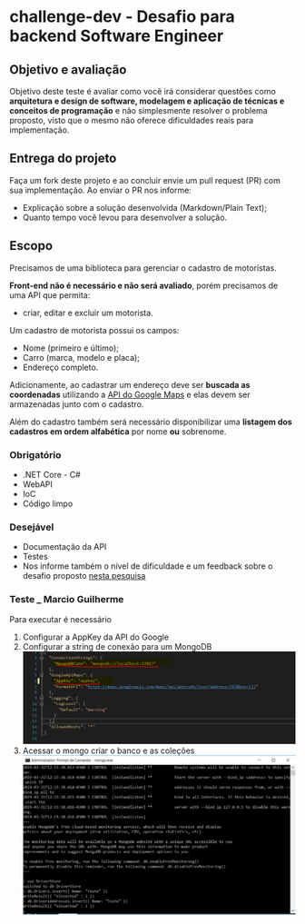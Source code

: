 # challenge-dev - Desafio para backend Software Engineer

## Objetivo e avaliação

Objetivo deste teste é avaliar como você irá considerar questões como **arquitetura e design de software, modelagem e aplicação de técnicas e conceitos de programação** e não simplesmente resolver o problema proposto, visto que o mesmo não oferece dificuldades reais para implementação.  

## Entrega do projeto

Faça um fork deste projeto e ao concluir envie um pull request (PR) com sua implementação. Ao enviar o PR nos informe:

 - Explicação sobre a solução desenvolvida (Markdown/Plain Text);
 - Quanto tempo você levou para desenvolver a solução.

## Escopo

Precisamos de uma biblioteca para gerenciar o cadastro de motoristas.

**Front-end não é necessário e não será avaliado**, porém precisamos de uma API que permita:

 - criar, editar e excluir um motorista.

Um cadastro de motorista possui os campos:

 - Nome (primeiro e último);
 - Carro (marca, modelo e placa);
 - Endereço completo.

Adicionamente, ao cadastrar um endereço deve ser **buscada as coordenadas** utilizando a [API do Google Maps](https://developers.google.com/maps/documentation/geocoding) e elas devem ser armazenadas junto com o cadastro.

Além do cadastro também será necessário disponibilizar uma **listagem dos cadastros em ordem alfabética** por nome **ou** sobrenome.

### Obrigatório
 - .NET Core - C#
 - WebAPI
 - IoC
 - Código limpo

### Desejável
 - Documentação da API
 - Testes
 - Nos informe também o nível de dificuldade e um feedback sobre o desafio proposto [nesta pesquisa](https://goo.gl/forms/qui1n636NKY2w96V2)
 
 
 
 ### Teste _ Marcio Guilherme
 
 Para executar é necessário 
1) Configurar a AppKey da API do Google 
2) Configurar a string de conexão para um MongoDB
![](MG.WappaDriverAPI/configuracao.PNG)
3) Acessar o mongo criar o banco e as coleções 
![](MG.WappaDriverAPI/MongoDB.PNG)


